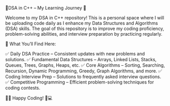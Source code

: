 🚀DSA in C++ – My Learning Journey 🚀

Welcome to my DSA in C++ repository! This is a personal space where I will be uploading code daily as I enhance my Data Structures and Algorithms (DSA) skills. The goal of this repository is to improve my coding proficiency, problem-solving abilities, and interview preparation by practicing regularly.

📌 What You’ll Find Here:

✅ Daily DSA Practice – Consistent updates with new problems and solutions.
✅ Fundamental Data Structures – Arrays, Linked Lists, Stacks, Queues, Trees, Graphs, Heaps, etc.
✅ Core Algorithms – Sorting, Searching, Recursion, Dynamic Programming, Greedy, Graph Algorithms, and more.
✅ Coding Interview Prep – Solutions to frequently asked interview questions.
✅ Competitive Programming – Efficient problem-solving techniques for coding contests.

🔗🎯 Happy Coding! 🚀💻
